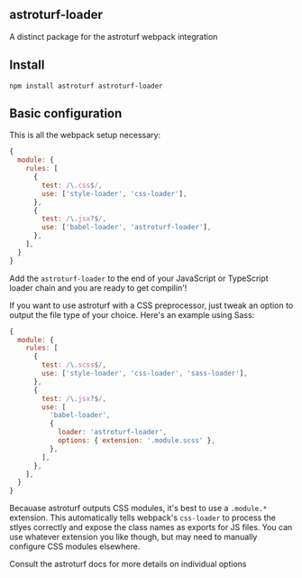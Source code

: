 ## astroturf-loader

A distinct package for the astroturf webpack integration

## Install

```
npm install astroturf astroturf-loader
```

## Basic configuration

This is all the webpack setup necessary:

```js noFormat
{
  module: {
    rules: [
      {
        test: /\.css$/,
        use: ['style-loader', 'css-loader'],
      },
      {
        test: /\.jsx?$/,
        use: ['babel-loader', 'astroturf-loader'],
      },
    ],
  }
}
```

Add the `astroturf-loader` to the end of your JavaScript or TypeScript loader
chain and you are ready to get compilin'!

If you want to use astroturf with a CSS preprocessor, just tweak an option to output
the file type of your choice. Here's an example using Sass:

```js noFormat
{
  module: {
    rules: [
      {
        test: /\.scss$/,
        use: ['style-loader', 'css-loader', 'sass-loader'],
      },
      {
        test: /\.jsx?$/,
        use: [
          'babel-loader',
          {
            loader: 'astroturf-loader',
            options: { extension: '.module.scss' },
          },
        ],
      },
    ],
  }
}
```

Becauase astroturf outputs CSS modules, it's best to use a `.module.*` extension. This
automatically tells webpack's `css-loader` to process the stlyes correctly and expose the
class names as exports for JS files. You can use whatever extension you like though, but
may need to manually configure CSS modules elsewhere.

Consult the astroturf docs for more details on individual options
